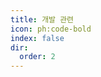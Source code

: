 ```yaml
---
title: 개발 관련
icon: ph:code-bold
index: false
dir:
  order: 2
---
```


<Redirect to="development" />
